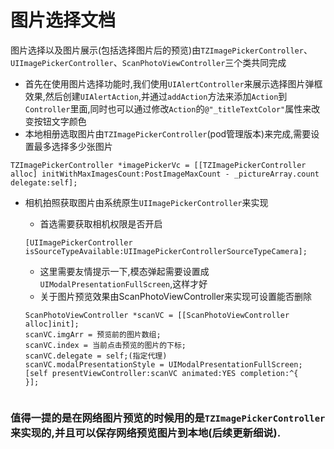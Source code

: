# 图片选择文档

图片选择以及图片展示(包括选择图片后的预览)由`TZImagePickerController`、`UIImagePickerController`、`ScanPhotoViewController`三个类共同完成

* 首先在使用图片选择功能时,我们使用`UIAlertController`来展示选择图片弹框效果,然后创建`UIAlertAction`,并通过`addAction`方法来添加`Action`到`Controller`里面,同时也可以通过修改`Action`的`@"_titleTextColor"`属性来改变按钮文字颜色
* 本地相册选取图片由`TZImagePickerController`(pod管理版本)来完成,需要设置最多选择多少张图片

```
TZImagePickerController *imagePickerVc = [[TZImagePickerController alloc] initWithMaxImagesCount:PostImageMaxCount - _pictureArray.count delegate:self];
```
* 相机拍照获取图片由系统原生`UIImagePickerController`来实现
    * 首选需要获取相机权限是否开启

    ```
    [UIImagePickerController isSourceTypeAvailable:UIImagePickerControllerSourceTypeCamera];
    ```
    * 这里需要友情提示一下,模态弹起需要设置成`UIModalPresentationFullScreen`,这样才好
    * 关于图片预览效果由ScanPhotoViewController来实现可设置能否删除

    ```
    ScanPhotoViewController *scanVC = [[ScanPhotoViewController alloc]init];
    scanVC.imgArr = 预览前的图片数组;
    scanVC.index = 当前点击预览的图片的下标;
    scanVC.delegate = self;(指定代理)
    scanVC.modalPresentationStyle = UIModalPresentationFullScreen;
    [self presentViewController:scanVC animated:YES completion:^{
    }];
      
    ```


### 值得一提的是在网络图片预览的时候用的是`TZImagePickerController`来实现的,并且可以保存网络预览图片到本地(后续更新细说).
